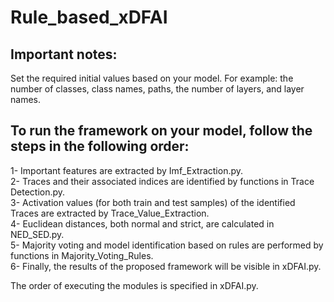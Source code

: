 # Rule_based_xDFAI

## Important notes:
Set the required initial values based on your model.
For example: the number of classes, class names, paths, the number of layers, and layer names.

## To run the framework on your model, follow the steps in the following order:
1- Important features are extracted by Imf_Extraction.py.<br />
2- Traces and their associated indices are identified by functions in Trace Detection.py. <br />
3- Activation values (for both train and test samples) of the identified Traces are extracted by Trace_Value_Extraction. <br />
4- Euclidean distances, both normal and strict, are calculated in NED_SED.py. <br />
 5- Majority voting and model identification based on rules are performed by functions in Majority_Voting_Rules. <br />
6- Finally, the results of the proposed framework will be visible in xDFAI.py. <br />

The order of executing the modules is specified in  xDFAI.py.
